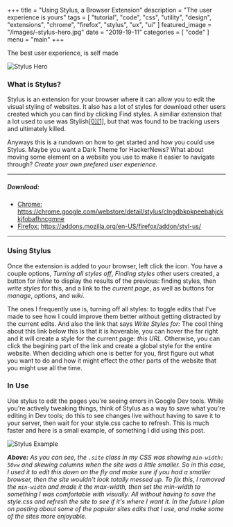 +++
title = "Using Stylus, a Browser Extension"
description = "The user experience is yours"
tags = [
    "tutorial",
    "code",
    "css",
    "utility",
    "design",
    "extensions",
    "chrome",
    "firefox",
    "stylus",
    "ux",
    "ui"
]
featured_image = "/images/-stylus-hero.jpg"
date = "2019-19-11"
categories = [
    "code"
]
menu = "main"
+++

The best user experience, is self made

![Stylus Hero](/images/-stylus-hero.jpg "I love this team, but what is their mascot?")

### What is Stylus?

Stylus is an extension for your browser where it can allow you to edit the visual styling of websites. It also has a lot of styles for download other users created which you can find by clicking Find styles. A similiar extension that a lot used to use was Stylish[[0]](https://robertheaton.com/2018/08/16/stylish-is-back-and-you-still-shouldnt-use-it/)[[1]](https://arstechnica.com/information-technology/2018/07/stylish-extension-with-2m-downloads-banished-for-tracking-every-site-visit/), but that was found to be tracking users and ultimately killed.

Anyways this is a rundown on how to get started and how you could use Stylus. Maybe you want a Dark Theme for HackerNews? What about moving some element on a website you use to make it easier to navigate through? _Create your own prefered user experience._

---

##### Download:
- [Chrome:](https://chrome.google.com/webstore/detail/stylus/clngdbkpkpeebahjckkjfobafhncgmne?hl=en) 
https://chrome.google.com/webstore/detail/stylus/clngdbkpkpeebahjckkjfobafhncgmne
- [Firefox:](https://addons.mozilla.org/en-US/firefox/addon/styl-us/)
https://addons.mozilla.org/en-US/firefox/addon/styl-us/

<HR>

### Using Stylus
Once the extension is added to your browser, left click the icon. You have a couple options, _Turning all styles off_, _Finding styles_ other users created, a button for _inline_ to display the results of the previous: finding styles, then _write styles_ for this, and a link to the _current page_, as well as buttons for _manage_, _options_, and _wiki_.

The ones I frequently use is, turning off all styles: to toggle edits that I've made to see how I could improve them better without getting distracted by the current edits. And also the link that says _Write Styles for:_ The cool thing about this link below this is that it is hoverable, you can hover the far right and it will create a style for the current page: _this URL_. Otherwise, you can click the begining part of the link and create a global style for the entire website. When deciding which one is better for you, first figure out what you want to do and how it might effect the other parts of the website that you might use all the time.


### In Use
Use stylus to edit the pages you're seeing errors in Google Dev tools. While you're actively tweaking things, think of Stylus as a way to save what you're editing in Dev tools; do this to see changes live without having to save it to your server, then wait for your style.css cache to refresh. This is much faster and here is a small example, of something I did using this post.

![Stylus Example](/images/stylus-example.gif "Change colors, without having to remember hex codes, everything you can do with CSS it is easier with Stylus")

_**Above:** As you can see, the `.site` class in my CSS was showing `min-width: 50vw` and skewing columns when the site was a little smaller. So in this case, I used it to edit this down on the fly and make sure if you had a smaller browser, then the site wouldn't look totally messed up. To fix this, I removed the `min-width` and made it the max-width, then set the min-width to something I was comfortable with visually. All without having to save the style.css and refresh the site to see if it's where I want it. In the future I plan on posting about some of the popular sites edits that I use, and make some of the sites more enjoyable._
